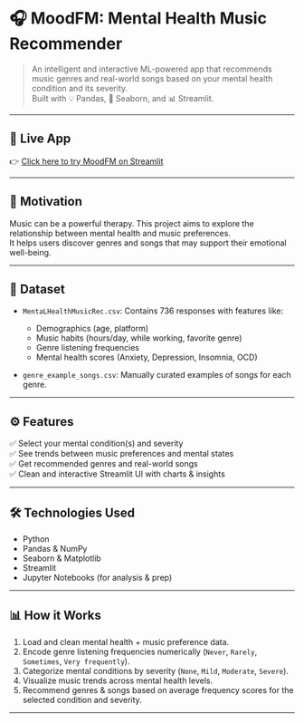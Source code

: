 # 🎧 MoodFM: Mental Health Music Recommender

> An intelligent and interactive ML-powered app that recommends music genres and real-world songs based on your mental health condition and its severity.  
> Built with 💡 Pandas, 🎨 Seaborn, and 📊 Streamlit.

---

## 🔗 Live App

👉 [Click here to try MoodFM on Streamlit](https://moodfm-mental-health-music-recommender-ln6ijrp96rssnfogsp4mix.streamlit.app/)

---

## 🧠 Motivation

Music can be a powerful therapy. This project aims to explore the relationship between mental health and music preferences.  
It helps users discover genres and songs that may support their emotional well-being.

---

## 📁 Dataset

- `MentaLHealthMusicRec.csv`: Contains 736 responses with features like:
  - Demographics (age, platform)
  - Music habits (hours/day, while working, favorite genre)
  - Genre listening frequencies
  - Mental health scores (Anxiety, Depression, Insomnia, OCD)

- `genre_example_songs.csv`: Manually curated examples of songs for each genre.

---

## ⚙️ Features

✅ Select your mental condition(s) and severity  
✅ See trends between music preferences and mental states  
✅ Get recommended genres and real-world songs  
✅ Clean and interactive Streamlit UI with charts & insights

---

## 🛠️ Technologies Used

- Python
- Pandas & NumPy
- Seaborn & Matplotlib
- Streamlit
- Jupyter Notebooks (for analysis & prep)

---

## 📊 How it Works

1. Load and clean mental health + music preference data.
2. Encode genre listening frequencies numerically (`Never`, `Rarely`, `Sometimes`, `Very frequently`).
3. Categorize mental conditions by severity (`None`, `Mild`, `Moderate`, `Severe`).
4. Visualize music trends across mental health levels.
5. Recommend genres & songs based on average frequency scores for the selected condition and severity.

---

